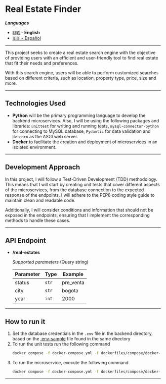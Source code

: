 # Real Estate Finder

***Languages***
- **🇺🇸 - English**
- [🇪🇸 - Español](./README.md)
---

This project seeks to create a real estate search engine with the objective of providing users with an efficient and user-friendly tool to find real estate that fit their needs and preferences.

With this search engine, users will be able to perform customized searches based on different criteria, such as location, property type, price, size and more.

---


## Technologies Used
- **Python** will be the primary programming language to develop the backend microservices. Also, I will be using the following packages and libraries: `unittest` for writing and running tests, `mysql-connector-python` for connecting to MySQL database, `Pydantic` for data validation and `Uvicorn` as the ASGI web server.
- **Docker** to facilitate the creation and deployment of microservices in an isolated environment.

---


## Development Approach
In this project, I will follow a Test-Driven Development (TDD) methodology. This means that I will start by creating unit tests that cover different aspects of the microservices, from the database connection to the expected response of the endpoints. I will adhere to the PEP8 coding style guide to maintain clean and readable code.

Additionally, I will consider conditions and information that should not be exposed in the endpoints, ensuring that I implement the corresponding methods to handle these cases.

---


## API Endpoint

- **/real-estates**

	*Supported parameters*  (Query string)

	|Parameter|Type|Example|
	|---|---|---|
	|status|`str`|pre_venta|
	|city|`str`|bogota|
	|year|`int`|2000|

---


## How to run it
1. Set the database credentials in the `.env` file in the backend directory, based on the [.env-sample](./backend/.env-sample) file found in the same directory
2. To run the unit tests run the following command
	```bash
	docker compose -f docker-compose.yml -f dockerfiles/compose/docker-compose.test.yml run --rm backend
	```
3. To run the microservice, execute the following command
	```bash
	docker compose -f docker-compose.yml -f dockerfiles/compose/docker-compose.local.yml up backend
	```

---
